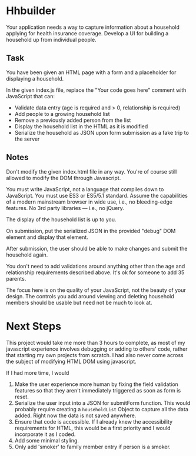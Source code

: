 # Hhbuilder

Your application needs a way to capture information about a household applying
for health insurance coverage. Develop a UI for building a household up from
individual people.

## Task

You have been given an HTML page with a form and a placeholder for displaying
a household.

In the given index.js file, replace the "Your code goes here" comment with JavaScript that can:

- Validate data entry (age is required and > 0, relationship is required)
- Add people to a growing household list
- Remove a previously added person from the list
- Display the household list in the HTML as it is modified
- Serialize the household as JSON upon form submission as a fake trip to the server

## Notes

Don't modify the given index.html file in any way. You're of course still allowed to modify the DOM through Javascript.

You must write JavaScript, not a language that compiles down to JavaScript. You
must use ES3 or ES5/5.1 standard. Assume the capabilities of a modern
mainstream browser in wide use, i.e., no bleeding-edge features. No 3rd party
libraries — i.e., no jQuery.

The display of the household list is up to you.

On submission, put the serialized JSON in the provided "debug" DOM element and display that element.

After submission, the user should be able to make changes and submit the household again.

You don't need to add validations around anything other than the age and relationship requirements described above. It's ok for someone to add 35 parents.

The focus here is on the quality of your JavaScript, not the beauty of your design. The controls you add around viewing and deleting
household members should be usable but need not be much to look at.

# Next Steps

This project would take me more than 3 hours to complete, as most of my javascript experience involves debugging or adding to others' code, rather that starting my own projects from scratch. I had also never come across the subject of modifying HTML DOM using javascript.

If I had more time, I would

1.  Make the user experience more human by fixing the field validation features so that they aren't immediately triggered as soon as form is reset.
2.  Serialize the user input into a JSON for submitForm function. This would probably require creating a `householdList` Object to capture all the data added. Right now the data is not saved anywhere.
3.  Ensure that code is accessible. If I already knew the accessibility requirements for HTML, this would be a first priority and I would incorporate it as I coded.
4.  Add some minimal styling.
5.  Only add 'smoker' to family member entry if person is a smoker.
